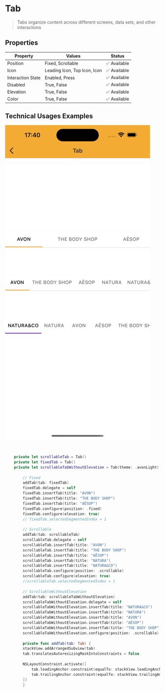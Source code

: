 # Tab
> Tabs organize content across different screens, data sets, and other interactions 

## Properties

| Property           | Values                         | Status            |
| --------------     | -------------------------      | ----------------- |
| Position             | Fixed, Scrollable                         | ✅  Available     |
| Icon          | Leading Icon, Top Icon, Icon   | ✅  Available     |
| Interaction State         | Enabled, Press       | ✅  Available     |
| Disabled          | True, False                    | ✅  Available     |
| Elevation          | True, False                    | ✅  Available     |
| Color          | True, False                    | ✅  Available     |


## Technical Usages Examples

![](./images/tab.png)

<br>

```swift
    private let scrollableTab = Tab()
    private let fixedTab = Tab()
    private let scrollableTabWithoutElevation = Tab(theme: .avonLight)
    
        // Fixed
        addTab(tab: fixedTab)
        fixedTab.delegate = self
        fixedTab.insertTab(title: "AVON")
        fixedTab.insertTab(title: "THE BODY SHOP")
        fixedTab.insertTab(title: "AĒSOP")
        fixedTab.configure(position: .fixed)
        fixedTab.configure(elevation: true)
        // fixedTab.selectedSegmentedIndex = 1

        // Scrollable
        addTab(tab: scrollableTab)
        scrollableTab.delegate = self
        scrollableTab.insertTab(title: "AVON")
        scrollableTab.insertTab(title: "THE BODY SHOP")
        scrollableTab.insertTab(title: "AĒSOP")
        scrollableTab.insertTab(title: "NATURA")
        scrollableTab.insertTab(title: "NATURA&CO")
        scrollableTab.configure(position: .scrollable)
        scrollableTab.configure(elevation: true)
        //scrollableTab.selectedSegmentedIndex = 1
        
        // ScrollableWithoutElevation
        addTab(tab: scrollableTabWithoutElevation)
        scrollableTabWithoutElevation.delegate = self
        scrollableTabWithoutElevation.insertTab(title: "NATURA&CO")
        scrollableTabWithoutElevation.insertTab(title: "NATURA")
        scrollableTabWithoutElevation.insertTab(title: "AVON")
        scrollableTabWithoutElevation.insertTab(title: "AĒSOP")
        scrollableTabWithoutElevation.insertTab(title: "THE BODY SHOP")
        scrollableTabWithoutElevation.configure(position: .scrollable)
        
        private func addTab(tab: Tab) {
        stackView.addArrangedSubview(tab)
        tab.translatesAutoresizingMaskIntoConstraints = false

        NSLayoutConstraint.activate([
            tab.leadingAnchor.constraint(equalTo: stackView.leadingAnchor),
            tab.trailingAnchor.constraint(equalTo: stackView.trailingAnchor)
        ])
        }
```
